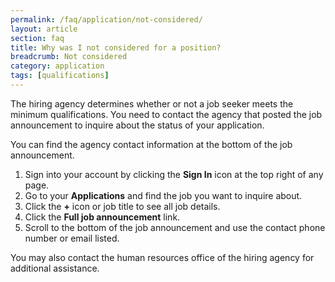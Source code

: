 ```yaml
---
permalink: /faq/application/not-considered/
layout: article
section: faq
title: Why was I not considered for a position?
breadcrumb: Not considered
category: application
tags: [qualifications]
---
```


The hiring agency determines whether or not a job seeker meets the minimum qualifications. You need to contact the agency that posted the job announcement to inquire about the status of your application.

You can find the agency contact information at the bottom of the job announcement.

1. Sign into your account by clicking the **Sign In** icon at the top right of any page. 
2. Go to your **Applications** and find the job you want to inquire about.
3. Click the **+** icon or job title to see all job details.
4. Click the **Full job announcement** link.
5. Scroll to the bottom of the job announcement and use the contact phone number or email listed.

You may also contact the human resources office of the hiring agency for additional assistance.

